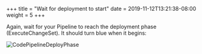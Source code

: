 +++
title = "Wait for deployment to start"
date = 2019-11-12T13:21:38-08:00
weight = 5
+++

Again, wait for your Pipeline to reach the deployment phase (ExecuteChangeSet). It should turn blue when it begins: 

![CodePipelineDeployPhase](/images/screenshot-pipeline-deploying.png)